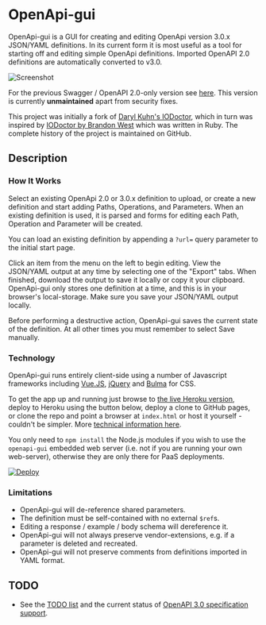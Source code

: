 OpenApi-gui
===========

OpenApi-gui is a GUI for creating and editing OpenApi version 3.0.x JSON/YAML definitions. In its current form it is most useful as a tool for starting off and editing simple OpenApi definitions. Imported OpenAPI 2.0 definitions are automatically converted to v3.0.

![Screenshot](https://github.com/Mermade/openapi-gui/blob/bulma/img/screenshot.png?raw=true)

For the previous Swagger / OpenAPI 2.0-only version see [here](https://mikeralphson.github.io/openapi-gui). This version is currently **unmaintained** apart from security fixes.

This project was initially a fork of [Daryl Kuhn's IODoctor](https://github.com/darrylkuhn/iodoctor/tree/angular-port), which in turn was inspired by [IODoctor by Brandon West](https://github.com/brandonmwest/iodoctor) which was written in Ruby. The complete history of the project is maintained on GitHub.

Description
-----------
### How It Works

Select an existing OpenApi 2.0 or 3.0.x definition to upload, or create a new definition and start adding Paths, Operations, and Parameters. When an existing definition is used, it is parsed and forms for editing each Path, Operation and Parameter will be created.

You can load an existing definition by appending a `?url=` query parameter to the initial start page.

Click an item from the menu on the left to begin editing. View the JSON/YAML output at any time by selecting one of the "Export" tabs. When finished, download the output to save it locally or copy it your clipboard. OpenApi-gui only stores one definition at a time, and this is in your browser's local-storage. Make sure you save your JSON/YAML output locally.

Before performing a destructive action, OpenApi-gui saves the current state of the definition. At all other times you must remember to select Save manually.

### Technology

OpenApi-gui runs entirely client-side using a number of Javascript frameworks including [Vue.JS](https://vuejs.org/), [jQuery](https://jquery.com/) and [Bulma](http://bulma.io/) for CSS.

To get the app up and running just browse to [the live Heroku version](https://openapi-gui.herokuapp.com), deploy to Heroku using the button below, deploy a clone to GitHub pages, or clone the repo and point a browser at `index.html` or host it yourself - couldn't be simpler. More [technical information here](docs/technical.md).

You only need to `npm install` the Node.js modules if you wish to use the `openapi-gui` embedded web server (i.e. not if you are running your own web-server), otherwise they are only there for PaaS deployments.

[![Deploy](https://www.herokucdn.com/deploy/button.svg)](https://heroku.com/deploy)

### Limitations

* OpenApi-gui will de-reference shared parameters.
* The definition must be self-contained with no external `$ref`s.
* Editing a response / example / body schema will dereference it.
* OpenApi-gui will not always preserve vendor-extensions, e.g. if a parameter is deleted and recreated.
* OpenApi-gui will not preserve comments from definitions imported in YAML format.

TODO
----

* See the [TODO list](/docs/TODO.md) and the current status of [OpenAPI 3.0 specification support](docs/openapi3-support.md).

